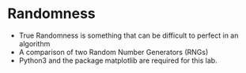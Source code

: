 # Randomness
- True Randomness is something that can be difficult to perfect in an algorithm
- A comparison of two Random Number Generators (RNGs)
- Python3 and the package matplotlib are required for this lab.

